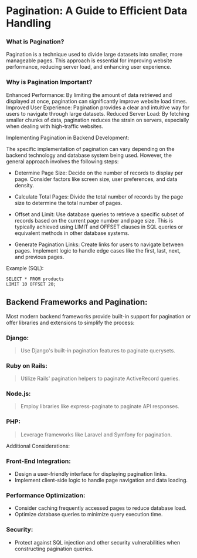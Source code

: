 # Pagination: A Guide to Efficient Data Handling

### What is Pagination?

Pagination is a technique used to divide large datasets into smaller, more manageable pages. This approach is essential for improving website performance, reducing server load, and enhancing user experience.

### Why is Pagination Important?

Enhanced Performance: By limiting the amount of data retrieved and displayed at once, pagination can significantly improve website load times.
Improved User Experience: Pagination provides a clear and intuitive way for users to navigate through large datasets.
Reduced Server Load: By fetching smaller chunks of data, pagination reduces the strain on servers, especially when dealing with high-traffic websites.

Implementing Pagination in Backend Development:

The specific implementation of pagination can vary depending on the backend technology and database system being used. However, the general approach involves the following steps:

* Determine Page Size:
Decide on the number of records to display per page.
Consider factors like screen size, user preferences, and data density.

* Calculate Total Pages:
Divide the total number of records by the page size to determine the total number of pages.

* Offset and Limit:
Use database queries to retrieve a specific subset of records based on the current page number and page size.
This is typically achieved using LIMIT and OFFSET clauses in SQL queries or equivalent methods in other database systems.

* Generate Pagination Links:
Create links for users to navigate between pages.
Implement logic to handle edge cases like the first, last, next, and previous pages.

Example (SQL):
```
SELECT * FROM products
LIMIT 10 OFFSET 20;
```

## Backend Frameworks and Pagination:

Most modern backend frameworks provide built-in support for pagination or offer libraries and extensions to simplify the process:

### Django:
> Use Django's built-in pagination features to paginate querysets.

### Ruby on Rails:
> Utilize Rails' pagination helpers to paginate ActiveRecord queries.

### Node.js:
> Employ libraries like express-paginate to paginate API responses.

### PHP:
> Leverage frameworks like Laravel and Symfony for pagination.

Additional Considerations:

### Front-End Integration:
* Design a user-friendly interface for displaying pagination links.
* Implement client-side logic to handle page navigation and data loading.

### Performance Optimization:
* Consider caching frequently accessed pages to reduce database load.
* Optimize database queries to minimize query execution time.

### Security:
* Protect against SQL injection and other security vulnerabilities when constructing pagination queries.

